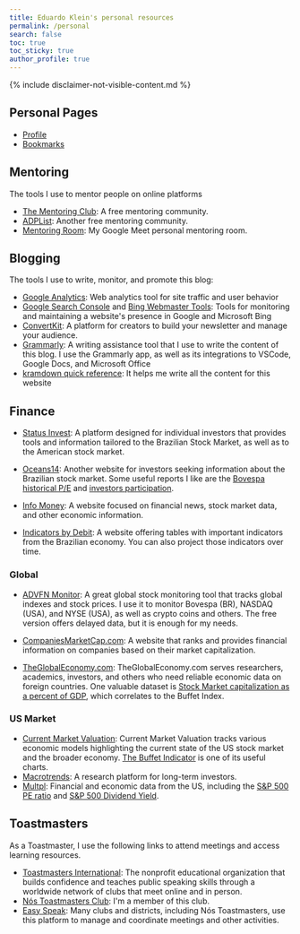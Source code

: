 ```yaml
---
title: Eduardo Klein's personal resources
permalink: /personal
search: false
toc: true
toc_sticky: true
author_profile: true
---
```


{% include disclaimer-not-visible-content.md %}

## Personal Pages

- [Profile](/profile)
- [Bookmarks](/bookmarks)

## Mentoring

The tools I use to mentor people on online platforms

- [The Mentoring Club](https://www.mentoring-club.com): A free mentoring community.
- [ADPList](https://adplist.org): Another free mentoring community.
- [Mentoring Room](https://meet.google.com/ufp-jpqe-kre): My Google Meet personal mentoring room.

## Blogging

The tools I use to write, monitor, and promote this blog:

- [Google Analytics](https://analytics.google.com): Web analytics tool for site traffic and user behavior
- [Google Search Console](https://search.google.com/search-console) and [Bing Webmaster Tools](https://www.bing.com/webmasters): Tools for monitoring and maintaining a website's presence in Google and Microsoft Bing
- [ConvertKit](https://convertkit.com): A platform for creators to build your newsletter and manage your audience.
- [Grammarly](https://app.grammarly.com): A writing assistance tool that I use to write the content of this blog. I use the Grammarly app, as well as its integrations to VSCode, Google Docs, and Microsoft Office
- [kramdown quick reference](https://kramdown.gettalong.org/quickref.html): It helps me write all the content for this website

## Finance

- [Status Invest](https://statusinvest.com.br/): A platform designed for individual investors that provides tools and information tailored to the Brazilian Stock Market, as well as to the American stock market.
- [Oceans14](https://www.oceans14.com.br): Another website for investors seeking information about the Brazilian stock market. Some useful reports I like are the [Bovespa historical P/E](https://www.oceans14.com.br/acoes/historico-pl-bovespa) and [investors participation](https://www.oceans14.com.br/acoes/participacao-investidores-b3).

- [Info Money](https://www.infomoney.com.br/): A website focused on financial news, stock market data, and other economic information.
- [Indicators by Debit](https://debit.com.br/tabelas/indicadores-economicos.php): A website offering tables with important indicators from the Brazilian economy. You can also project those indicators over time.

### Global

- [ADVFN Monitor](https://br.advfn.com/monitor): A great global stock monitoring tool that tracks global indexes and stock prices. I use it to monitor Bovespa (BR), NASDAQ (USA), and NYSE (USA), as well as crypto coins and others. The free version offers delayed data, but it is enough for my needs.

- [CompaniesMarketCap.com](https://companiesmarketcap.com/): A website that ranks and provides financial information on companies based on their market capitalization.
- [TheGlobalEconomy.com](https://pt.theglobaleconomy.com/): TheGlobalEconomy.com serves researchers, academics, investors, and others who need reliable economic data on foreign countries. One valuable dataset is [Stock Market capitalization as a percent of GDP](https://www.theglobaleconomy.com/rankings/Stock_market_capitalization/), which correlates to the Buffet Index.

### US Market

- [Current Market Valuation](https://www.currentmarketvaluation.com/): Current Market Valuation tracks various economic models highlighting the current state of the US stock market and the broader economy. [The Buffet Indicator](https://www.currentmarketvaluation.com/models/buffett-indicator.php) is one of its useful charts.
- [Macrotrends](https://www.macrotrends.net/): A research platform for long-term investors.
- [Multpl](https://www.multpl.com/): Financial and economic data from the US, including the [S&P 500 PE ratio](https://www.multpl.com/s-p-500-pe-ratio) and [S&P 500 Dividend Yield](https://www.multpl.com/s-p-500-dividend-yield).

## Toastmasters

As a Toastmaster, I use the following links to attend meetings and access learning resources.

- [Toastmasters International](https://www.toastmasters.org/): The nonprofit educational organization that builds confidence and teaches public speaking skills through a worldwide network of clubs that meet online and in person.
- [Nós Toastmasters Club](https://toastmastersbrasil.org/regiao/regiao-sul/nos-toastmasters/): I'm a member of this club.
- [Easy Speak](https://easy-speak.org/): Many clubs and districts, including Nós Toastmasters, use this platform to manage and coordinate meetings and other activities.